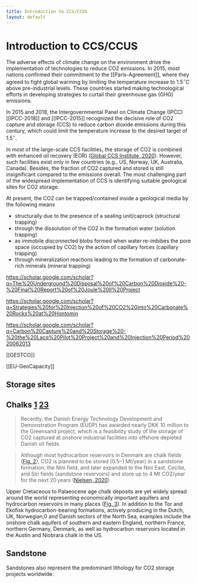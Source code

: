 ```yaml
---
title: Introduction to CCS/CCUS
layout: default
---
```


# Introduction to CCS/CCUS

The adverse effects of climate change on the environment drive the implementation of technologies to reduce CO2 emissions. In 2015, most nations confirmed their commitment to the [[Paris-Agreement]], where they agreed to fight global warming by limiting the temperature increase to $1.5 {}^{\circ}C$ above pre-industrial levels. These countries started making technological efforts in developing strategies to curtail their greenhouse gas (GHG) emissions.

In 2015 and 2018, the Intergovernmental Panel on Climate Change (IPCC) [[IPCC-2018]] and [[IPCC-2015]]  recognized the decisive role of CO2 capture and storage (CCS) to reduce carbon dioxide emissions during this century, which could limit the temperature increase to the desired target of $1.5 {}^{\circ}$.
 
In most of the large-scale CCS facilities, the storage of CO2 is combined with enhanced oil recovery (EOR) ([Global CCS Institute, 2020](https://www.sciencedirect.com/science/article/pii/S0012825221003275#bb0690)). However, such facilities exist only in few countries (e.g., US, Norway, UK, Australia, Canada). Besides, the fraction of CO2 captured and stored is still insignificant compared to the emissions overall. The most challenging part of the widespread implementation of CCS is identifying suitable geological sites for CO2 storage. 

At present, the CO2 can be trapped/contained inside a geological media by the following means

- structurally due to the presence of a sealing unit/caprock (structural trapping)
- through the dissolution of the CO2 in the formation water (solution trapping)
- as immobile disconnected blobs formed when water re-imbibes the pore space (occupied by CO2) by the action of capillary forces (capillary trapping)
- through mineralization reactions leading to the formation of carbonate-rich minerals (mineral trapping)

https://scholar.google.com/scholar?q=The%20Underground%20Disposal%20of%20Carbon%20Dioxide%20-%20Final%20Report%20of%20Joule%20II%20Project  

https://scholar.google.com/scholar?q=Strategies%20for%20Injection%20of%20CO2%20into%20Carbonate%20Rocks%20at%20Hontomin

https://scholar.google.com/scholar?q=Carbon%20Capture%20and%20Storage%20-%20the%20Lacq%20Pilot%20Project%20and%20Injection%20Period%2020062013

[[GESTCO]]

[[EU-GeoCapacity]]

## Storage sites

## Chalks [1](https://scholar.google.com/scholar_lookup?title=Assessing%20the%20European%20potential%20for%20geological%20storage&publication_year=2004&author=N.P.%20Christensen&author=M.%20Larsen) [2](https://www.sciencedirect.com/science/article/pii/S1876610209006778)[3](https://doi.org/10.1007/BF01163065)

> Recently, the Danish Energy Technology Development and Demonstration Program (EUDP) has awarded nearly DKK 10 million to the Greensand project, which is a feasibility study of the storage of CO2 captured at onshore industrial facilities into offshore depleted Danish oil fields.

> Although most hydrocarbon reservoirs in Denmark are chalk fields ([Fig. 2](https://www.sciencedirect.com/science/article/pii/S0012825221003275#f0010)), CO2 is planned to be stored (0.5–1 Mt/year) in a sandstone formation, the Nini field, and later expanded to the Nini East, Cecilie, and Siri fields (sandstone reservoirs) and store up to 4 Mt CO2/year for the next 20 years ([Nielsen, 2020](https://www.sciencedirect.com/science/article/pii/S0012825221003275#bb1330))

Upper Cretaceous to Palaeocene age chalk deposits are yet widely spread around the world representing economically important aquifers and hydrocarbon reservoirs in many places ([Fig. 3](https://www.sciencedirect.com/science/article/pii/S0012825221003275#f0015)). In addition to the Tor and Ekofisk hydrocarbon-bearing formations, actively producing in the Dutch, UK, Norwegian,0 and Danish sectors of the North Sea, examples include the onshore chalk aquifers of southern and eastern England, northern France, northern Germany, Denmark, as well as hydrocarbon reservoirs located in the Austin and Niobrara chalk in the US.

## Sandstone

Sandstones also represent the predominant lithology for CO2 storage projects worldwide.